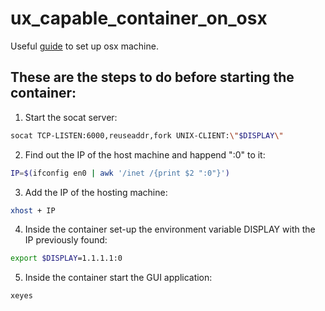 # ux_capable_container_on_osx

Useful [guide](https://cntnr.io/running-guis-with-docker-on-mac-os-x-a14df6a76efc) to set up osx machine. 

## These are the steps to do before starting the container:

1. Start the socat server:
```bash
socat TCP-LISTEN:6000,reuseaddr,fork UNIX-CLIENT:\"$DISPLAY\"
```

2. Find out the IP of the host machine and happend ":0" to it:
```bash
IP=$(ifconfig en0 | awk '/inet /{print $2 ":0"}')
```

3. Add the IP of the hosting machine:  
```bash
xhost + IP
```

4. Inside the container set-up the environment variable DISPLAY with the IP previously found:
```bash
export $DISPLAY=1.1.1.1:0
```

5. Inside the container start the GUI application:
```bash
xeyes
```








